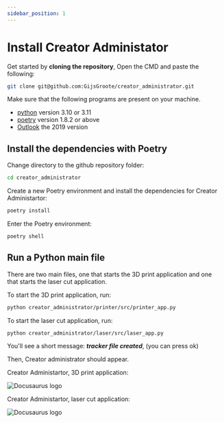 ```yaml
---
sidebar_position: 1
---
```


# Install Creator Administator


Get started by **cloning the repository**, Open the CMD and paste the following:

```bash
git clone git@github.com:GijsGroote/creator_administrator.git
```

Make sure that the following programs are present on your machine.

- [python](https://www.python.org/downloads/) version 3.10 or 3.11
- [poetry](https://python-poetry.org/docs/) version 1.8.2 or above
- [Outlook](https://microsoft-outlook.en.softonic.com/?ex=RAMP-1768.2) the 2019 version


## Install the dependencies with Poetry

Change directory to the github repository folder:

```bash
cd creator_administrator
```

Create a new Poetry environment and install the dependencies for Creator Administartor:

```bash
poetry install
```

Enter the Poetry environment:

```bash
poetry shell
```

## Run a Python main file

There are two main files, one that starts the 3D print application and one that starts the laser cut application.

To start the 3D print application, run:
```bash
python creator_administrator/printer/src/printer_app.py 
```

To start the laser cut application, run:
```bash
python creator_administrator/laser/src/laser_app.py 
```

You'll see a short message: ___tracker file created___, (you can press ok)

Then, Creator administrator should appear.


Creator Administartor, 3D print application:

![Docusaurus logo](/img/printer_app.png)

Creator Administartor, laser cut application:

![Docusaurus logo](/img/laser_app.png)

